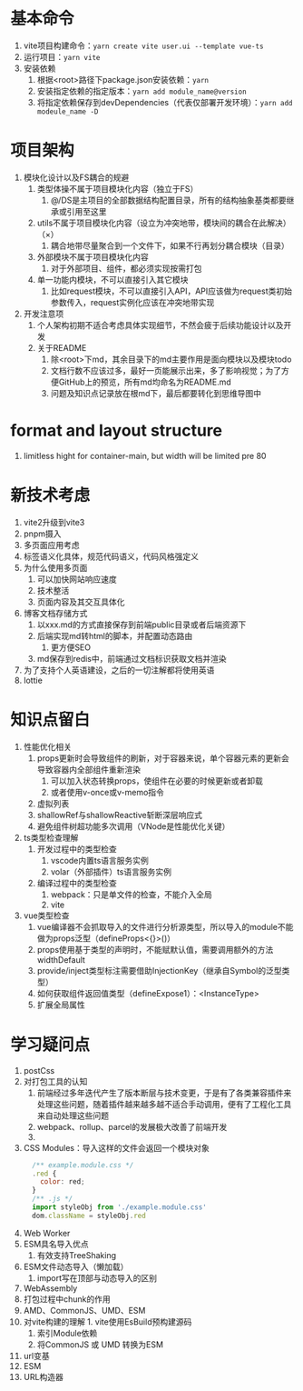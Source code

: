 # 基本命令
  1. vite项目构建命令：```yarn create vite user.ui --template vue-ts```
  2. 运行项目：```yarn vite```
  3. 安装依赖
     1. 根据\<root\>路径下package.json安装依赖：```yarn```
     2. 安装指定依赖的指定版本：```yarn add module_name@version```
     3. 将指定依赖保存到devDependencies（代表仅部署开发环境）：```yarn add modeule_name -D```

# 项目架构
  1. 模块化设计以及FS耦合的规避
     1. 类型体操不属于项目模块化内容（独立于FS）
        1. @/DS是主项目的全部数据结构配置目录，所有的结构抽象基类都要继承或引用至这里
     2. utils不属于项目模块化内容（设立为冲突地带，模块间的耦合在此解决）（×）
        1. 耦合地带尽量聚合到一个文件下，如果不行再划分耦合模块（目录）
     3. 外部模块不属于项目模块化内容
        1. 对于外部项目、组件，都必须实现按需打包
     4. 单一功能内模块，不可以直接引入其它模块
        1. 比如request模块，不可以直接引入API，API应该做为request类初始参数传入，request实例化应该在冲突地带实现
  2. 开发注意项
     1. 个人架构初期不适合考虑具体实现细节，不然会疲于后续功能设计以及开发
     2. 关于README
        1. 除\<root\>下md，其余目录下的md主要作用是面向模块以及模块todo
        2. 文档行数不应该过多，最好一页能展示出来，多了影响视觉；为了方便GitHub上的预览，所有md均命名为README.md
        3. 问题及知识点记录放在根md下，最后都要转化到思维导图中

# format and layout structure
  1. limitless hight for container-main, but width will be limited pre 80

# 新技术考虑
  1. vite2升级到vite3
  2. pnpm摄入
  3. 多页面应用考虑
  4. 标签语义化具体，规范代码语义，代码风格强定义
  5. 为什么使用多页面
     1. 可以加快网站响应速度
     2. 技术整活
     3. 页面内容及其交互具体化
  6. 博客文档存储方式
     1. 以xxx.md的方式直接保存到前端public目录或者后端资源下
     2. 后端实现md转html的脚本，并配置动态路由
        1. 更方便SEO
     3. md保存到redis中，前端通过文档标识获取文档并渲染
  7. 为了支持个人英语建设，之后的一切注解都将使用英语
  8. lottie

# 知识点留白
  1. 性能优化相关
     1. props更新时会导致组件的刷新，对于容器来说，单个容器元素的更新会导致容器内全部组件重新渲染
        1. 可以加入状态转换props，使组件在必要的时候更新或者卸载
        2. 或者使用v-once或v-memo指令
     2. 虚拟列表
     3. shallowRef与shallowReactive斩断深层响应式
     4. 避免组件树超功能多次调用（VNode是性能优化关键）
  3. ts类型检查理解
     1. 开发过程中的类型检查
        1. vscode内置ts语言服务实例
        2. volar（外部插件）ts语言服务实例
     2. 编译过程中的类型检查
        1. webpack：只是单文件的检查，不能介入全局
        2. vite
  4. vue类型检查
     1. vue编译器不会抓取导入的文件进行分析源类型，所以导入的module不能做为props泛型（defineProps<{}>()）
     2. props使用基于类型的声明时，不能赋默认值，需要调用额外的方法widthDefault
     3. provide/inject类型标注需要借助InjectionKey（继承自Symbol的泛型类型）
     4. 如何获取组件返回值类型（defineExpose1）：<InstanceType<typeof Component>>
     5. 扩展全局属性

# 学习疑问点
  1. postCss
  2. 对打包工具的认知
     1. 前端经过多年迭代产生了版本断层与技术变更，于是有了各类兼容插件来处理这些问题，随着插件越来越多越不适合手动调用，便有了工程化工具来自动处理这些问题
     2. webpack、rollup、parcel的发展极大改善了前端开发
     3. 
  3. CSS Modules：导入这样的文件会返回一个模块对象
      ```js
        /** example.module.css */
        .red {
          color: red;
        }
        /** .js */
        import styleObj from './example.module.css'
        dom.className = styleObj.red
      ```
  4. Web Worker
  5. ESM具名导入优点
     1. 有效支持TreeShaking
  6. ESM文件动态导入（懒加载）
     1. import写在顶部与动态导入的区别
  7. WebAssembly
  8. 打包过程中chunk的作用
  9. AMD、CommonJS、UMD、ESM
  10. 对vite构建的理解
     1. vite使用EsBuild预构建源码
        1. 索引Module依赖
        2. 将CommonJS 或 UMD 转换为ESM
  11. url变基
  12. ESM
  13. URL构造器